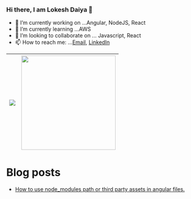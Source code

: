### Hi there, I am Lokesh Daiya 👋

- 🔭 I’m currently working on ...Angular, NodeJS, React
- 🌱 I’m currently learning ...AWS
- 👯 I’m looking to collaborate on ... Javascript, React
- 📫 How to reach me: ...[Email](mailto:ldlucky2009@gmail.com), [LinkedIn](https://www.linkedin.com/in/lokesh-daiya/)

<img src="https://github-readme-stats.vercel.app/api?username=lokeshdaiya&show_icons=true&theme=radical&include_all_commits=true">|<a href="https://stackoverflow.com/users/story/3717071"><img src="https://github-readme-stackoverflow.vercel.app/?userID=3717071&theme=dark" height="250"></a>
|--|--|


# Blog posts
<!-- BLOG-POST-LIST:START -->
- [How to use node_modules path or third party assets in angular files.](https://dev.to/lokeshdaiya/how-to-use-nodemodules-path-or-third-party-assets-in-angular-files-1jdj)
<!-- BLOG-POST-LIST:END -->
